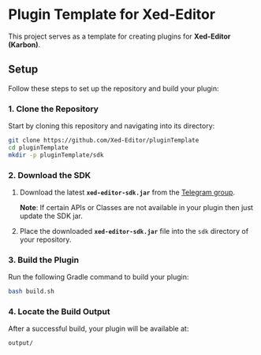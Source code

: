 # Plugin Template for Xed-Editor

This project serves as a template for creating plugins for **Xed-Editor (Karbon)**.

## Setup

Follow these steps to set up the repository and build your plugin:

### 1. Clone the Repository

Start by cloning this repository and navigating into its directory:

```bash
git clone https://github.com/Xed-Editor/pluginTemplate
cd pluginTemplate
mkdir -p pluginTemplate/sdk
```

### 2. Download the SDK

1. Download the latest **`xed-editor-sdk.jar`** from the [Telegram group](https://github.com).  

   **Note**: If certain APIs or Classes are not available in your plugin then just update the SDK jar.  

2. Place the downloaded **`xed-editor-sdk.jar`** file into the `sdk` directory of your repository.

### 3. Build the Plugin

Run the following Gradle command to build your plugin:

```bash
bash build.sh
```

### 4. Locate the Build Output

After a successful build, your plugin will be available at:

```
output/
```
